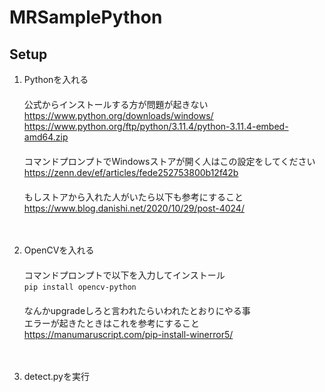# MRSamplePython

## Setup

1. Pythonを入れる  
　  
公式からインストールする方が問題が起きない  
https://www.python.org/downloads/windows/  
https://www.python.org/ftp/python/3.11.4/python-3.11.4-embed-amd64.zip  
　  
コマンドプロンプトでWindowsストアが開く人はこの設定をしてください  
https://zenn.dev/ef/articles/fede252753800b12f42b  
　  
もしストアから入れた人がいたら以下も参考にすること  
https://www.blog.danishi.net/2020/10/29/post-4024/  
  
　

   
2. OpenCVを入れる  
　  
コマンドプロンプトで以下を入力してインストール  
```pip install opencv-python```  
　  
なんかupgradeしろと言われたらいわれたとおりにやる事  
エラーが起きたときはこれを参考にすること  
https://manumaruscript.com/pip-install-winerror5/  
  
　

   
3. detect.pyを実行
